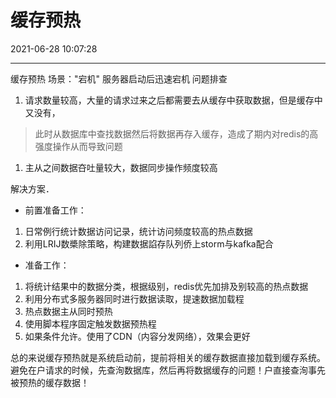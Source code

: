 ﻿# 缓存预热
2021-06-28 10:07:28
            
---


缓存预热
场景："宕机"
服务器启动后迅速宕机
问题排查
1.  请求数量较高，大量的请求过来之后都需要去从缓存中获取数据，但是缓存中又没有，
> 此时从数据库中查找数据然后将数据再存入缓存，造成了期内对redis的高强度操作从而导致问题
1.  主从之间数据夻吐量较大，数据同步操作频度较高




解决方案．
-   前置准备工作：
1.  日常例行统计数据访问记录，统计访问频度较高的热点数据
2.  利用LRIJ数槳除策略，构建数据諂存队列侨上storm与kafka配合
-   准备工作：
1.  将统计结果中的数据分类，根据级别，redis优先加排及别较高的热点数据
2.  利用分布式多服务器同时进行数据读取，提速数据加载程
3.  热点数据主从同时预热
4.  使用脚本程序固定触发数据预热程
5.  如果条件允许。使用了CDN（内容分发网络），效果会更好




总的来说缓存预热就是系统启动前，提前将相关的缓存数据直接加载到缓存系统。避免在户请求的时候，先查洵数据库，然后再将数据缓存的问题！户直接查洵事先被预热的缓存数据！




